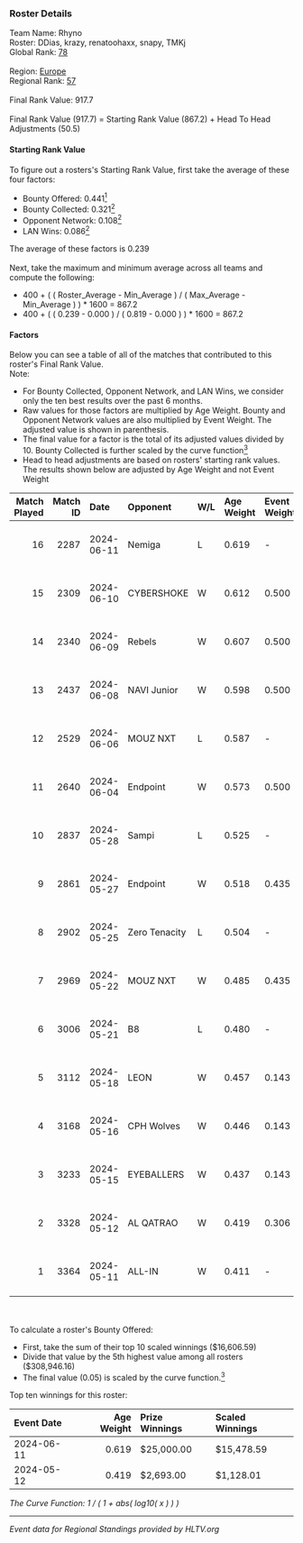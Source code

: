 ### Roster Details<br />
Team Name: Rhyno<br />
Roster: DDias, krazy, renatoohaxx, snapy, TMKj<br />
Global Rank: [78](../../standings_global_2024_09_06.md)<br />
<br />
Region: [Europe]( ../../standings_europe_2024_09_06.md)<br />
Regional Rank: [57]( ../../standings_europe_2024_09_06.md)<br />
<br />
Final Rank Value:  917.7<br />
<br />
Final Rank Value (917.7) = Starting Rank Value (867.2) + Head To Head Adjustments (50.5)<br />

#### Starting Rank Value<br />
To figure out a rosters's Starting Rank Value, first take the average of these four factors:<br />
- Bounty Offered: 0.441[<sup>1</sup>](#table2)
- Bounty Collected: 0.321[<sup>2</sup>](#table1)
- Opponent Network: 0.108[<sup>2</sup>](#table1)
- LAN Wins: 0.086[<sup>2</sup>](#table1)

The average of these factors is 0.239<br />
<br />
Next, take the maximum and minimum average across all teams and compute the following:<br />
- 400 + ( ( Roster_Average - Min_Average ) / ( Max_Average - Min_Average ) ) * 1600 = 867.2
- 400 + ( ( 0.239 - 0.000 ) / ( 0.819 - 0.000 ) ) * 1600 = 867.2


#### Factors<br />
Below you can see a table of all of the matches that contributed to this roster's Final Rank Value.<br />
Note:<br />

- For Bounty Collected, Opponent Network, and LAN Wins, we consider only the ten best results over the past 6 months.
- Raw values for those factors are multiplied by Age Weight. Bounty and Opponent Network values are also multiplied by Event Weight. The adjusted value is shown in parenthesis.
- The final value for a factor is the total of its adjusted values divided by 10. Bounty Collected is further scaled by the curve function[<sup>3</sup>](#curveFunction)
- Head to head adjustments are based on rosters' starting rank values. The results shown below are adjusted by Age Weight and not Event Weight
<span id="table1"></span><br />


| Match Played | Match ID | Date       | Opponent      | W/L | Age Weight | Event Weight | Bounty Collected | Opponent Network | LAN Wins  | H2H Adj. | Roster                                 |
| -: | -: | :- | :- | :- | :- | :- | :- | :- | :- | -: | :- |
|           16 |     2287 | 2024-06-11 | Nemiga        | L   | 0.619      | -            | -                | -                | -         |    -4.05 | DDias, krazy, renatoohaxx, snapy, TMKj |
|           15 |     2309 | 2024-06-10 | CYBERSHOKE    | W   | 0.612      | 0.500        | 0.037 (0.011)    | 0.720 (0.220)    | 0 (0.000) |     9.89 | DDias, krazy, renatoohaxx, snapy, TMKj |
|           14 |     2340 | 2024-06-09 | Rebels        | W   | 0.607      | 0.500        | 0.028 (0.009)    | 0.677 (0.205)    | 0 (0.000) |    11.04 | DDias, krazy, renatoohaxx, snapy, TMKj |
|           13 |     2437 | 2024-06-08 | NAVI Junior   | W   | 0.598      | 0.500        | 0.001 (0.000)    | 0.111 (0.033)    | 0 (0.000) |     4.66 | DDias, krazy, renatoohaxx, snapy, TMKj |
|           12 |     2529 | 2024-06-06 | MOUZ NXT      | L   | 0.587      | -            | -                | -                | -         |    -5.50 | DDias, krazy, renatoohaxx, snapy, TMKj |
|           11 |     2640 | 2024-06-04 | Endpoint      | W   | 0.573      | 0.500        | 0.064 (0.018)    | 0.742 (0.213)    | 0 (0.000) |    11.38 | DDias, krazy, renatoohaxx, snapy, TMKj |
|           10 |     2837 | 2024-05-28 | Sampi         | L   | 0.525      | -            | -                | -                | -         |    -8.11 | DDias, krazy, renatoohaxx, snapy, TMKj |
|            9 |     2861 | 2024-05-27 | Endpoint      | W   | 0.518      | 0.435        | 0.064 (0.014)    | 0.742 (0.167)    | 0 (0.000) |    10.58 | DDias, krazy, renatoohaxx, snapy, TMKj |
|            8 |     2902 | 2024-05-25 | Zero Tenacity | L   | 0.504      | -            | -                | -                | -         |    -4.44 | DDias, krazy, renatoohaxx, snapy, TMKj |
|            7 |     2969 | 2024-05-22 | MOUZ NXT      | W   | 0.485      | 0.435        | 0.111 (0.023)    | 0.845 (0.178)    | 0 (0.000) |     9.83 | DDias, krazy, renatoohaxx, snapy, TMKj |
|            6 |     3006 | 2024-05-21 | B8            | L   | 0.480      | -            | -                | -                | -         |    -3.58 | DDias, krazy, renatoohaxx, snapy, TMKj |
|            5 |     3112 | 2024-05-18 | LEON          | W   | 0.457      | 0.143        | 0.005 (0.000)    | 0.084 (0.005)    | 0 (0.000) |     3.29 | DDias, krazy, renatoohaxx, snapy, TMKj |
|            4 |     3168 | 2024-05-16 | CPH Wolves    | W   | 0.446      | 0.143        | 0.003 (0.000)    | 0.524 (0.033)    | 0 (0.000) |     5.28 | DDias, krazy, renatoohaxx, snapy, TMKj |
|            3 |     3233 | 2024-05-15 | EYEBALLERS    | W   | 0.437      | 0.143        | 0.003 (0.000)    | 0.312 (0.020)    | -         |     5.77 | DDias, krazy, renatoohaxx, snapy, TMKj |
|            2 |     3328 | 2024-05-12 | AL QATRAO     | W   | 0.419      | 0.306        | 0.002 (0.000)    | 0.016 (0.002)    | 1 (0.419) |     2.88 | DDias, krazy, renatoohaxx, snapy, TMKj |
|            1 |     3364 | 2024-05-11 | ALL-IN        | W   | 0.411      | -            | -                | -                | 1 (0.411) |     1.60 | DDias, krazy, renatoohaxx, snapy, TMKj |

<br />
<span id="table2"></span><br />
To calculate a roster's Bounty Offered:<br />

- First, take the sum of their top 10 scaled winnings ($16,606.59)
- Divide that value by the 5th highest value among all rosters ($308,946.16)
- The final value (0.05) is scaled by the curve function.[<sup>3</sup>](#curveFunction)

Top ten winnings for this roster:<br />

| Event Date | Age Weight | Prize Winnings | Scaled Winnings |
| :- | -: | :- | :- |
| 2024-06-11 |      0.619 | $25,000.00     | $15,478.59      |
| 2024-05-12 |      0.419 | $2,693.00      | $1,128.01       |


<span id="curveFunction"></span>_The Curve Function: 1 / ( 1 + abs( log10( x ) ) )_<br />

---
_Event data for Regional Standings provided by HLTV.org_<br />
